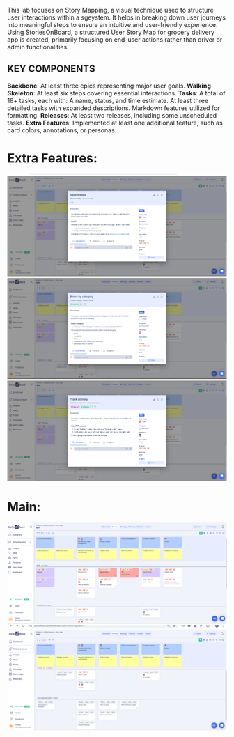 This lab focuses on Story Mapping, a visual technique used to structure user interactions within a sgeystem. 
It helps in breaking down user journeys into meaningful steps to ensure an intuitive and user-friendly experience. 
Using StoriesOnBoard, a structured User Story Map for grocery delivery app is created, primarily focusing on end-user actions rather than driver or admin functionalities.
## KEY COMPONENTS
**Backbone**: At least three epics representing major user goals.
**Walking Skeleton**: At least six steps covering essential interactions.
**Tasks**: A total of 18+ tasks, each with:
 A name, status, and time estimate.
At least three detailed tasks with expanded descriptions.
Markdown features utilized for formatting.
**Releases**: At least two releases, including some unscheduled tasks.
**Extra Features**: Implemented at least one additional feature, such as card colors, annotations, or personas.


# Extra Features:
![image alt](https://github.com/fairuz170/ENSE271-Portfolio/blob/ae95c56d7306288501e06e7437da50324e0f85ad/User%20Story%20Mapping/ExFeature1.png)
![image alt](https://github.com/fairuz170/ENSE271-Portfolio/blob/ae95c56d7306288501e06e7437da50324e0f85ad/User%20Story%20Mapping/ExFeature2.png)
![image alt](https://github.com/fairuz170/ENSE271-Portfolio/blob/ae95c56d7306288501e06e7437da50324e0f85ad/User%20Story%20Mapping/ExFeature3.png)

# Main:
![image alt](https://github.com/fairuz170/ENSE271-Portfolio/blob/24ab21ae97752ec6b6a7817fae1c749f2101761a/User%20Story%20Mapping/StoriesOB1.png)
![image alt](https://github.com/fairuz170/ENSE271-Portfolio/blob/24ab21ae97752ec6b6a7817fae1c749f2101761a/User%20Story%20Mapping/StoriesOB2.png)
